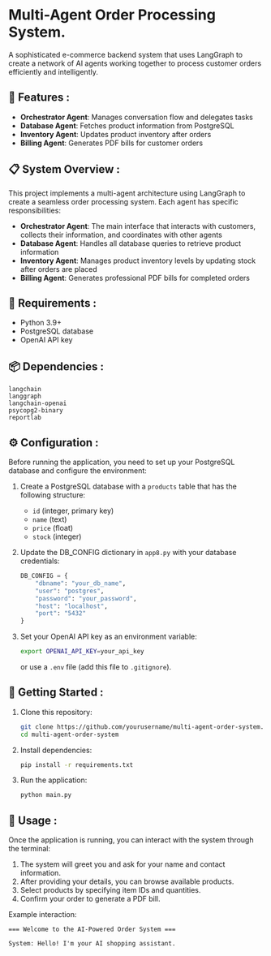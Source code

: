 # Multi-Agent Order Processing System.

A sophisticated e-commerce backend system that uses LangGraph to create a network of AI agents working together to process customer orders efficiently and intelligently.

## 🌟 Features :

- **Orchestrator Agent**: Manages conversation flow and delegates tasks
- **Database Agent**: Fetches product information from PostgreSQL
- **Inventory Agent**: Updates product inventory after orders
- **Billing Agent**: Generates PDF bills for customer orders

## 📋 System Overview :

This project implements a multi-agent architecture using LangGraph to create a seamless order processing system. Each agent has specific responsibilities:

- **Orchestrator Agent**: The main interface that interacts with customers, collects their information, and coordinates with other agents
- **Database Agent**: Handles all database queries to retrieve product information
- **Inventory Agent**: Manages product inventory levels by updating stock after orders are placed
- **Billing Agent**: Generates professional PDF bills for completed orders

## 🔧 Requirements : 

- Python 3.9+
- PostgreSQL database
- OpenAI API key

## 📦 Dependencies :

```
langchain
langgraph
langchain-openai
psycopg2-binary
reportlab
```

## ⚙️ Configuration :

Before running the application, you need to set up your PostgreSQL database and configure the environment:

1. Create a PostgreSQL database with a `products` table that has the following structure:
   - `id` (integer, primary key)
   - `name` (text)
   - `price` (float)
   - `stock` (integer)

2. Update the DB_CONFIG dictionary in `app8.py` with your database credentials:
   ```python
   DB_CONFIG = {
       "dbname": "your_db_name",
       "user": "postgres",
       "password": "your_password",
       "host": "localhost",
       "port": "5432"
   }
   ```

3. Set your OpenAI API key as an environment variable:
   ```bash
   export OPENAI_API_KEY=your_api_key
   ```
   or use a `.env` file (add this file to `.gitignore`).

## 🚀 Getting Started :

1. Clone this repository:
   ```bash
   git clone https://github.com/yourusername/multi-agent-order-system.git
   cd multi-agent-order-system
   ```

2. Install dependencies:
   ```bash
   pip install -r requirements.txt
   ```

3. Run the application:
   ```bash
   python main.py
   ```

## 💬 Usage :

Once the application is running, you can interact with the system through the terminal:

1. The system will greet you and ask for your name and contact information.
2. After providing your details, you can browse available products.
3. Select products by specifying item IDs and quantities.
4. Confirm your order to generate a PDF bill.

Example interaction:

```
=== Welcome to the AI-Powered Order System ===

System: Hello! I'm your AI shopping assistant.
